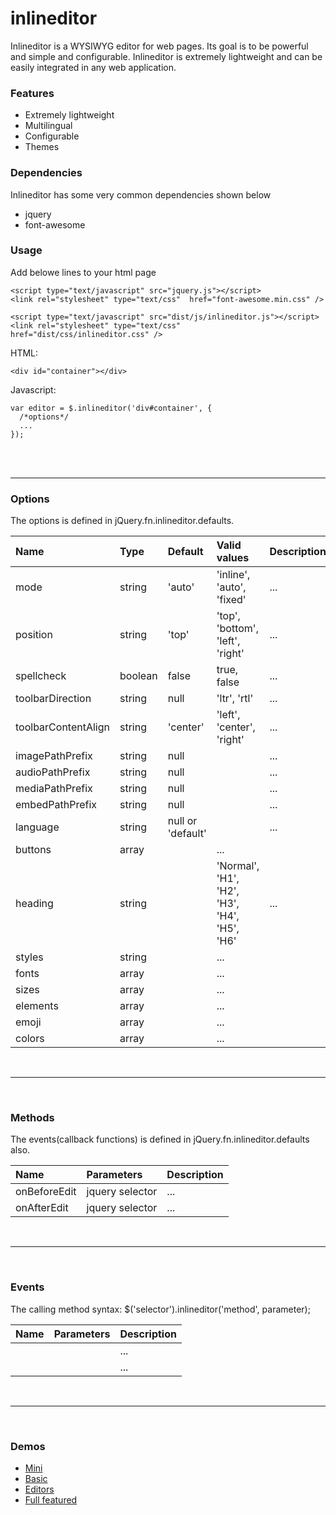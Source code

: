 # inlineditor
Inlineditor is a WYSIWYG editor for web pages. Its goal is to be powerful and simple and configurable. Inlineditor is extremely lightweight and can be easily integrated in any web application.



### Features
- Extremely lightweight
- Multilingual
- Configurable
- Themes



### Dependencies
Inlineditor has some very common dependencies shown below
- jquery
- font-awesome



### Usage

Add belowe lines to your html page
```
<script type="text/javascript" src="jquery.js"></script>
<link rel="stylesheet" type="text/css"  href="font-awesome.min.css" />

<script type="text/javascript" src="dist/js/inlineditor.js"></script>
<link rel="stylesheet" type="text/css"  href="dist/css/inlineditor.css" />
```

HTML:
```
<div id="container"></div>
```

Javascript:
```
var editor = $.inlineditor('div#container', {
  /*options*/
  ...
});
```

<br />
<br />

----------------------------------------------

### Options
The options is defined in jQuery.fn.inlineditor.defaults.

|Name  |Type    |Default |Valid values             |Description |
|:-----|:-------|:-------|:------------------------|:-----------|
|mode  |string  |'auto'  |'inline', 'auto', 'fixed'|...|
|position|string  |'top'  |'top', 'bottom', 'left', 'right'|...|
|spellcheck|boolean  |false  |true, false|...|
|toolbarDirection|string  |null  |'ltr', 'rtl'|...|
|toolbarContentAlign|string  |'center'  |'left', 'center', 'right'|...|
|imagePathPrefix|string  |null  | |...|
|audioPathPrefix|string  |null  | |...|
|mediaPathPrefix|string  |null  | |...|
|embedPathPrefix|string  |null  | |...|
|language|string  |null or 'default'  | |...|
|buttons|array  | |...|
|heading|string  | |'Normal', 'H1', 'H2', 'H3', 'H4', 'H5', 'H6'|...|
|styles|string  | |...|
|fonts|array  | |...|
|sizes|array  | |...|
|elements|array  | |...|
|emoji|array  | |...|
|colors|array  | |...|

<br />

----------------------------------------------

<br />

### Methods
The events(callback functions) is defined in jQuery.fn.inlineditor.defaults also.

|Name          |Parameters      |Description |
|:-------------|:---------------|:-----------|
|onBeforeEdit  |jquery selector |...         |
|onAfterEdit   |jquery selector |...         |


<br />

----------------------------------------------

<br />


### Events
The calling method syntax: $('selector').inlineditor('method', parameter);

|Name          |Parameters      |Description |
|:-------------|:---------------|:-----------|
|  | |...         |
|  | |...         |


<br />

----------------------------------------------

<br />

### Demos
- [Mini](https://mjahmadi.github.io/inlineditor/demos/mini.html)
- [Basic](https://mjahmadi.github.io/inlineditor/demos/basic.html)
- [Editors](https://mjahmadi.github.io/inlineditor/demos/editors.html)
- [Full featured](https://mjahmadi.github.io/inlineditor/demos/full.html)
